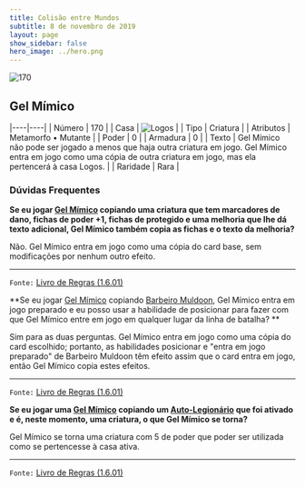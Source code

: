 ```yaml
---
title: Colisão entre Mundos
subtitle: 8 de novembro de 2019
layout: page
show_sidebar: false
hero_image: ../hero.png
---
```


![170](https://cdn.keyforgegame.com/media/card_front/pt/452_170_X8P36WJC7CQV_pt.png)

## Gel Mímico

|----|----|
| Número | 170 |
| Casa | ![Logos](https://archonarcana.com/images/thumb/c/ce/Logos.png/22px-Logos.png "Logos") |
| Tipo | Criatura |
| Atributos | Metamorfo • Mutante |
| Poder | 0 |
| Armadura | 0 |
| Texto | Gel Mímico não pode ser jogado a menos que haja outra criatura em jogo. Gel Mímico entra em jogo como uma cópia de outra criatura em jogo, mas ela pertencerá à casa Logos. |
| Raridade | Rara |

### Dúvidas Frequentes

**Se eu jogar [Gel Mímico](/wc/170) copiando uma criatura que tem
marcadores de dano, fichas de poder +1, fichas de protegido e uma
melhoria que lhe dá texto adicional, Gel Mímico também copia as
fichas e o texto da melhoria?**

Não. Gel Mímico entra em jogo como uma cópia do card base, sem
modificações por nenhum outro efeito.

<hr/>

`Fonte:` [Livro de Regras (1.6.01)](https://drive.google.com/open?id=1YNhLKUC0xfriiMwFYpDu1Go3zPJw6gYo)

**Se eu jogar [Gel Mímico](/wc/170) copiando [Barbeiro Muldoon](/wc/327),
Gel Mímico entra em jogo preparado e eu posso usar a habilidade
de posicionar para fazer com que Gel Mímico entre em jogo em
qualquer lugar da linha de batalha?
**

Sim para as duas perguntas. Gel Mímico entra em jogo como uma cópia
do card escolhido; portanto, as habilidades posicionar e "entra em jogo
preparado" de Barbeiro Muldoon têm efeito assim que o card entra em
jogo, então Gel Mímico copia estes efeitos.

<hr/>

`Fonte:` [Livro de Regras (1.6.01)](https://drive.google.com/open?id=1YNhLKUC0xfriiMwFYpDu1Go3zPJw6gYo)

**Se eu jogar uma [Gel Mímico](/wc/170) copiando um [Auto-Legionário](/wc/214) que
foi ativado e é, neste momento, uma criatura, o que Gel Mímico
se torna?**

Gel Mímico se torna uma criatura com 5 de poder que poder ser
utilizada como se pertencesse à casa ativa.

<hr/>

`Fonte:` [Livro de Regras (1.6.01)](https://drive.google.com/open?id=1YNhLKUC0xfriiMwFYpDu1Go3zPJw6gYo)
